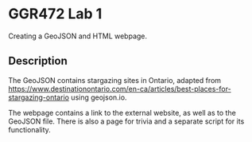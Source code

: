 # GGR472 Lab 1

Creating a GeoJSON and HTML webpage.

## Description

The GeoJSON contains stargazing sites in Ontario, adapted from https://www.destinationontario.com/en-ca/articles/best-places-for-stargazing-ontario using geojson.io.

The webpage contains a link to the external website, as well as to the GeoJSON file. There is also a page for trivia and a separate script for its functionality.
